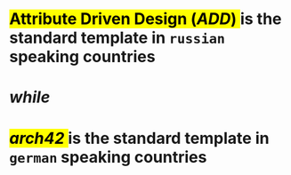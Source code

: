 # <mark> Attribute Driven Design (_ADD_) </mark> is the standard template in `russian` speaking countries

 # _while_

# <mark> _arch42_ </mark> is the standard template in `german` speaking countries